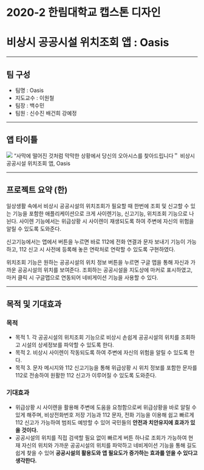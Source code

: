 # 2020-2 한림대학교 캡스톤 디자인
# 비상시 공공시설 위치조회 앱 : Oasis

***
## 팀 구성
- 팀명 : Oasis
- 지도교수 : 이원철
- 팀장 : 백수민
- 팀원 : 신수진 배건희 강예정

***
## 앱 타이틀

![](C:/Users/qortn/Desktop/2020/2학기/캡스톤/자료/앱로고.png)
“사막에 떨어진 것처럼 막막한 상황에서 당신의 오아시스를 찾아드립니다＂
비상시 공공시설 위치조회 앱, Oasis

***
## 프로젝트 요약 (한)
 일상생활 속에서 비상시 공공시설의 위치조회가 필요할 때 한번에 조회 및 신고할 수 있는 기능을 포함한 애플리케이션으로 크게 사이렌기능, 신고기능, 위치조회 기능으로 나뉜다. 사이렌 기능에서는 위급상황 시 사이렌이 재생되도록 하여 주변에 자신의 위험을 알릴 수 있도록 도와준다. 

 신고기능에서는 앱에서 버튼을 누르면 바로 112에 전화 연결과 문자 보내기 기능이 가능하고, 112 신고 시 사전에 등록해 놓은 연락처로 연락할 수 있도록 구현하였다.

 위치조회 기능은 원하는 공공시설의 위치 정보 버튼을 누르면 구글 맵을 통해 자신과 가까운 공공시설의 위치를 보여준다. 조회하는 공공시설을 지도상에 마커로 표시하였고, 마커 클릭 시 구글맵으로 연동되어 네비게이션 기능을 사용할 수 있다.
 
***
## 목적 및 기대효과
### 목적
 - 목적 1. 각 공공시설의 위치조회 기능으로 비상시 손쉽게 공공시설의 위치를 조회하고 시설의 상세정보를 파악할 수 있도록 한다.
 - 목적 2. 비상시 사이렌이 작동되도록 하여 주변에 자신의 위험을 알릴 수 있도록 한다.
 - 목적 3. 문자 메시지와 112 신고기능을 통해 위급상황 시 위치 정보를 포함한 문자를 112로 전송하여 원활한 112 신고가 이루어질 수 있도록 도와준다.
 
 ### 기대효과
 - 위급상황 시 사이렌을 활용해 주변에 도움을 요청함으로써 위급상황을 바로 알릴 수 있게 해주며, 비상전화번호 저장 기능과 112 문자, 전화 기능을 이용해 쉽고 빠르게 112 신고가 가능하여 범죄도 예방할 수 있어 국민들의 **안전과 치안유지에 효과가 있을 것이다.**
 - 공공시설의 위치를 직접 검색할 필요 없이 빠르게 버튼 하나로 조회가 가능하여 현재 자신의 위치와 가까운 공공시설의 위치를 파악하고 네비게이션 기능을 통해 길도 쉽게 찾을 수 있어 **공공시설의 활용도와 앱 필요도가 증가하는 효과를 얻을 수 있다고 생각한다.**
